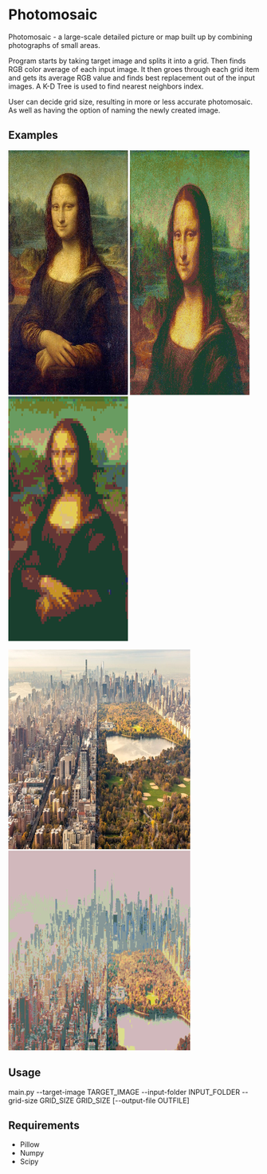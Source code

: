 # Photomosaic

  <p> Photomosaic - a large-scale detailed picture or map built up by combining photographs of small areas. </p>
   
  <p> Program starts by taking target image and splits it into a grid. Then finds RGB color average of each input image. It then groes 
through each grid item and gets its average RGB value and finds best replacement out of the input images. A K-D Tree is used to find nearest neighbors index. </p>

  <p> User can decide grid size, resulting in more or less accurate photomosaic. As well as having the option of naming the newly created image. </p>

## Examples
<p float="center">
  <img src="target-images/MonaLisa.jpg" width = "240" height = "490" />
  <img src="results/MonaLisaMosaic.png" width = "240" height = "490" />
  <img src="results/MonaLisa100.png" width = "240" height = "490" />
</p>

<p float="center">
  <img src="target-images/NYC.jpg" width = "365" height = "400" />
  <img src="results/NYCmosaic.png" width = "365" height = "400" />
</p>

## Usage
  <p> main.py --target-image TARGET_IMAGE --input-folder INPUT_FOLDER --grid-size GRID_SIZE GRID_SIZE [--output-file OUTFILE] </p>

## Requirements
 * Pillow
 * Numpy
 * Scipy

